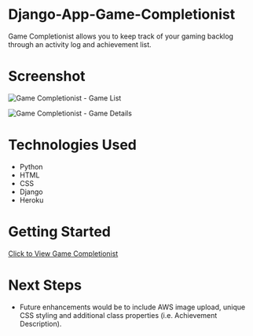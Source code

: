 # Django-App-Game-Completionist
Game Completionist allows you to keep track of your gaming backlog through an activity log and achievement list. 

# Screenshot

![Game Completionist - Game List](https://github.com/ljzepeda/Django-App-Game-Completionist/assets/127067223/606e5eac-b02d-4c0a-8b06-2182671dc9dc)

![Game Completionist - Game Details](https://github.com/ljzepeda/Django-App-Game-Completionist/assets/127067223/ac50cad0-386b-4c9e-aa80-ae331148823c)



# Technologies Used

- Python
- HTML
- CSS
- Django
- Heroku

# Getting Started

[Click to View Game Completionist](https://gamecompletionist.herokuapp.com/)

# Next Steps

- Future enhancements would be to include AWS image upload, unique CSS styling and additional class properties (i.e. Achievement Description).

